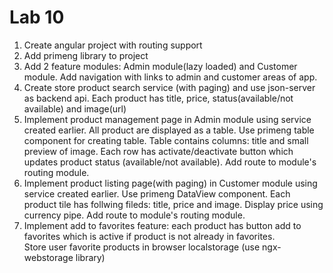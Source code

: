 # Lab 10

1. Create angular project with routing support  
2. Add primeng library to project  
3. Add 2 feature modules: Admin module(lazy loaded) and Customer module. Add navigation with links to admin and customer areas of app.  
4. Create store product search service (with paging) and use json-server as backend api. Each product has title, price, status(available/not available) and image(url)  
5. Implement product management page in Admin module using service created earlier. All product are displayed as a table. Use primeng table component for creating table. Table contains columns: title and small preview of image. Each row has activate/deactivate button which updates product status (available/not available). Add route to module's routing module.  
6. Implement product listing page(with paging) in Customer module using service created earlier. Use primeng DataView component. Each product tile has follwing fileds: title, price and image. Display price using currency pipe. Add route to module's routing module.  
7. Implement add to favorites feature: each product has button add to favorites which is active if product is not already in favorites.  
Store user favorite products in browser localstorage (use ngx-webstorage library)  
